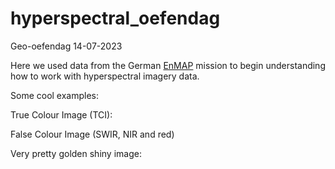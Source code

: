 # hyperspectral_oefendag
Geo-oefendag 14-07-2023

Here we used data from the German <a href="https://www.enmap.org/" target="_blank">EnMAP</a> mission to begin understanding how to work with hyperspectral imagery data.

Some cool examples:

True Colour Image (TCI):
<img src="https://github.com/WesselB90/hyperspectral_oefendag/blob/master/TCI.png" alt="" />

False Colour Image (SWIR, NIR and red)
<img src="https://github.com/WesselB90/hyperspectral_oefendag/blob/master/pretty_pic.png" alt="" />

Very pretty golden shiny image:
<img src="https://github.com/WesselB90/hyperspectral_oefendag/blob/master/pretty_gold_pic.png" alt="" />